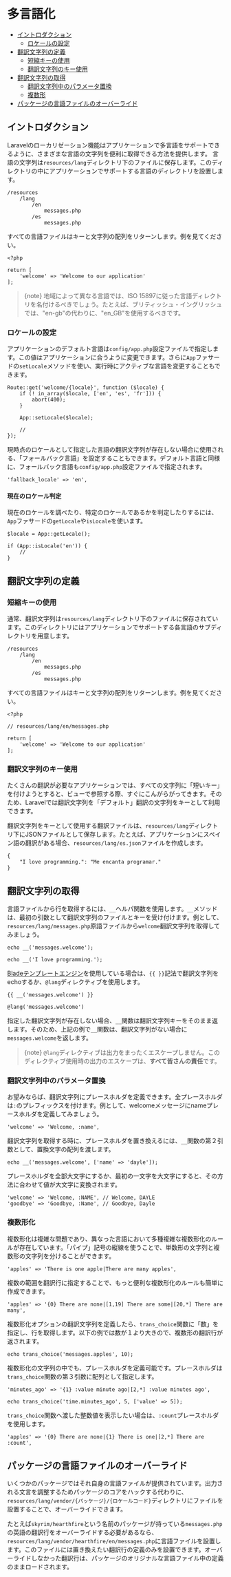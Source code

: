 # 多言語化

- [イントロダクション](#introduction)
    - [ロケールの設定](#configuring-the-locale)
- [翻訳文字列の定義](#defining-translation-strings)
    - [短縮キーの使用](#using-short-keys)
    - [翻訳文字列のキー使用](#using-translation-strings-as-keys)
- [翻訳文字列の取得](#retrieving-translation-strings)
    - [翻訳文字列中のパラメータ置換](#replacing-parameters-in-translation-strings)
    - [複数形](#pluralization)
- [パッケージの言語ファイルのオーバーライド](#overriding-package-language-files)

<a name="introduction"></a>
## イントロダクション

Laravelのローカリゼーション機能はアプリケーションで多言語をサポートできるように、さまざまな言語の文字列を便利に取得できる方法を提供します。 言語の文字列は`resources/lang`ディレクトリ下のファイルに保存します。このディレクトリの中にアプリケーションでサポートする言語のディレクトリを設置します。

    /resources
        /lang
            /en
                messages.php
            /es
                messages.php

すべての言語ファイルはキーと文字列の配列をリターンします。例を見てください。

    <?php

    return [
        'welcome' => 'Welcome to our application'
    ];

> {note} 地域によって異なる言語では、ISO 15897に従った言語ディレクトリを名付けるべきでしょう。たとえば、ブリティッシュ・イングリッシュでは、"en-gb"の代わりに、"en_GB"を使用するべきです。

<a name="configuring-the-locale"></a>
### ロケールの設定

アプリケーションのデフォルト言語は`config/app.php`設定ファイルで指定します。この値はアプリケーションに合うように変更できます。さらに`App`ファサードの`setLocale`メソッドを使い、実行時にアクティブな言語を変更することもできます。

    Route::get('welcome/{locale}', function ($locale) {
        if (! in_array($locale, ['en', 'es', 'fr'])) {
            abort(400);
        }

        App::setLocale($locale);

        //
    });

現時点のロケールとして指定した言語の翻訳文字列が存在しない場合に使用される、「フォールバック言語」を設定することもできます。デフォルト言語と同様に、フォールバック言語も`config/app.php`設定ファイルで指定されます。

    'fallback_locale' => 'en',

#### 現在のロケール判定

現在のロケールを調べたり、特定のロケールであるかを判定したりするには、`App`ファサードの`getLocale`や`isLocale`を使います。

    $locale = App::getLocale();

    if (App::isLocale('en')) {
        //
    }

<a name="defining-translation-strings"></a>
## 翻訳文字列の定義

<a name="using-short-keys"></a>
### 短縮キーの使用

通常、翻訳文字列は`resources/lang`ディレクトリ下のファイルに保存されています。このディレクトリにはアプリケーションでサポートする各言語のサブディレクトリを用意します。

    /resources
        /lang
            /en
                messages.php
            /es
                messages.php

すべての言語ファイルはキーと文字列の配列をリターンします。例を見てください。

    <?php

    // resources/lang/en/messages.php

    return [
        'welcome' => 'Welcome to our application'
    ];

<a name="using-translation-strings-as-keys"></a>
### 翻訳文字列のキー使用

たくさんの翻訳が必要なアプリケーションでは、すべての文字列に「短いキー」を付けようとすると、ビューで参照する際、すぐにこんがらがってきます。そのため、Laravelでは翻訳文字列を「デフォルト」翻訳の文字列をキーとして利用できます。

翻訳文字列をキーとして使用する翻訳ファイルは、`resources/lang`ディレクトリ下にJSONファイルとして保存します。たとえば、アプリケーションにスペイン語の翻訳がある場合、`resources/lang/es.json`ファイルを作成します。

    {
        "I love programming.": "Me encanta programar."
    }

<a name="retrieving-translation-strings"></a>
## 翻訳文字列の取得

言語ファイルから行を取得するには、`__`ヘルパ関数を使用します。`__`メソッドは、最初の引数として翻訳文字列のファイルとキーを受け付けます。例として、`resources/lang/messages.php`原語ファイルから`welcome`翻訳文字列を取得してみましょう。

    echo __('messages.welcome');

    echo __('I love programming.');

[Bladeテンプレートエンジン](/docs/{{version}}/blade)を使用している場合は、`{{ }}`記法で翻訳文字列をechoするか、`@lang`ディレクティブを使用します。

    {{ __('messages.welcome') }}

    @lang('messages.welcome')

指定した翻訳文字列が存在しない場合、`__`関数は翻訳文字列キーをそのまま返します。そのため、上記の例で`__`関数は、翻訳文字列がない場合に`messages.welcome`を返します。

> {note} `@lang`ディレクティブは出力をまったくエスケープしません。このディレクティブ使用時の出力のエスケープは、**すべて皆さんの責任**です。

<a name="replacing-parameters-in-translation-strings"></a>
### 翻訳文字列中のパラメータ置換

お望みならば、翻訳文字列にプレースホルダを定義できます。全プレースホルダは`:`のプレフィックスを付けます。例として、welcomeメッセージにnameプレースホルダを定義してみましょう。

    'welcome' => 'Welcome, :name',

翻訳文字列を取得する時に、プレースホルダを置き換えるには、`__`関数の第２引数として、置換文字の配列を渡します。

    echo __('messages.welcome', ['name' => 'dayle']);

プレースホルダを全部大文字にするか、最初の一文字を大文字にすると、その方法に合わせて値が大文字に変換されます。

    'welcome' => 'Welcome, :NAME', // Welcome, DAYLE
    'goodbye' => 'Goodbye, :Name', // Goodbye, Dayle

<a name="pluralization"></a>
### 複数形化

複数形化は複雑な問題であり、異なった言語において多種複雑な複数形化のルールが存在しています。「パイプ」記号の縦線を使うことで、単数形の文字列と複数形の文字列を分けることができます。

    'apples' => 'There is one apple|There are many apples',

複数の範囲を翻訳行に指定することで、もっと便利な複数形化のルールも簡単に作成できます。

    'apples' => '{0} There are none|[1,19] There are some|[20,*] There are many',

複数形化オプションの翻訳文字列を定義したら、`trans_choice`関数に「数」を指定し、行を取得します。以下の例では数が１より大きので、複数形の翻訳行が返されます。

    echo trans_choice('messages.apples', 10);

複数形化の文字列の中でも、プレースホルダを定義可能です。プレースホルダは`trans_choice`関数の第３引数に配列として指定します。

    'minutes_ago' => '{1} :value minute ago|[2,*] :value minutes ago',

    echo trans_choice('time.minutes_ago', 5, ['value' => 5]);

`trans_choice`関数へ渡した整数値を表示したい場合は、`:count`プレースホルダを使用します。

    'apples' => '{0} There are none|{1} There is one|[2,*] There are :count',

<a name="overriding-package-language-files"></a>
## パッケージの言語ファイルのオーバーライド

いくつかのパッケージではそれ自身の言語ファイルが提供されています。出力される文言を調整するためパッケージのコアをハックする代わりに、`resources/lang/vendor/{パッケージ}/{ロケールコード}`ディレクトリにファイルを設置することで、オーバーライドできます。

たとえば`skyrim/hearthfire`という名前のパッケージが持っている`messages.php`の英語の翻訳行をオーバーライドする必要があるなら、`resources/lang/vendor/hearthfire/en/messages.php`に言語ファイルを設置します。このファイルには置き換えたい翻訳行の定義のみを設置できます。オーバーライドしなかった翻訳行は、パッケージのオリジナルな言語ファイル中の定義のままロードされます。

